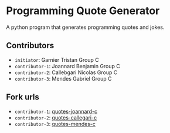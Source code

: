 # Programming Quote Generator

A python program that generates programming quotes and jokes.

## Contributors
- `initiator`: Garnier Tristan Group C
- `contributor-1`: Joannard Benjamin Group C
- `contributor-2`: Callebgari Nicolas Group C
- `contributor-3`: Mendes Gabriel Group C

## Fork urls
- `contributor-1`: [quotes-joannard-c](quotes-joannard-c)
- `contributor-2`: [quotes-callegari-c](quotes-callegari-c)
- `contributor-3`: [quotes-mendes-c](quotes-mendes-c)